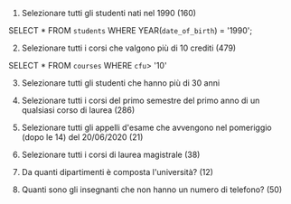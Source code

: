 1. Selezionare tutti gli studenti nati nel 1990 (160)

SELECT \*
FROM `students`
WHERE YEAR(`date_of_birth`) = '1990';

2. Selezionare tutti i corsi che valgono più di 10 crediti (479)

SELECT \*
FROM `courses`
WHERE `cfu`> '10'

3. Selezionare tutti gli studenti che hanno più di 30 anni

4. Selezionare tutti i corsi del primo semestre del primo anno di un qualsiasi corso di laurea (286)

5. Selezionare tutti gli appelli d'esame che avvengono nel pomeriggio (dopo le 14) del 20/06/2020 (21)

6. Selezionare tutti i corsi di laurea magistrale (38)

7. Da quanti dipartimenti è composta l'università? (12)

8. Quanti sono gli insegnanti che non hanno un numero di telefono? (50)
